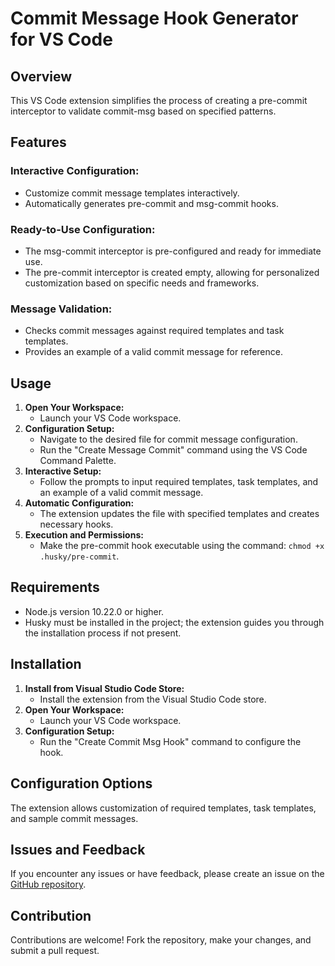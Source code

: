 # Commit Message Hook Generator for VS Code

## Overview

This VS Code extension simplifies the process of creating a pre-commit interceptor to validate commit-msg based on specified patterns.

## Features

### Interactive Configuration:

- Customize commit message templates interactively.
- Automatically generates pre-commit and msg-commit hooks.

### Ready-to-Use Configuration:

- The msg-commit interceptor is pre-configured and ready for immediate use.
- The pre-commit interceptor is created empty, allowing for personalized customization based on specific needs and frameworks.

### Message Validation:

- Checks commit messages against required templates and task templates.
- Provides an example of a valid commit message for reference.

## Usage

1. **Open Your Workspace:**
   - Launch your VS Code workspace.
2. **Configuration Setup:**
   - Navigate to the desired file for commit message configuration.
   - Run the "Create Message Commit" command using the VS Code Command Palette.
3. **Interactive Setup:**
   - Follow the prompts to input required templates, task templates, and an example of a valid commit message.
4. **Automatic Configuration:**
   - The extension updates the file with specified templates and creates necessary hooks.
5. **Execution and Permissions:**
   - Make the pre-commit hook executable using the command: `chmod +x .husky/pre-commit`.

## Requirements

- Node.js version 10.22.0 or higher.
- Husky must be installed in the project; the extension guides you through the installation process if not present.

## Installation

1. **Install from Visual Studio Code Store:**
   - Install the extension from the Visual Studio Code store.
2. **Open Your Workspace:**
   - Launch your VS Code workspace.
3. **Configuration Setup:**
   - Run the "Create Commit Msg Hook" command to configure the hook.

## Configuration Options

The extension allows customization of required templates, task templates, and sample commit messages.

## Issues and Feedback

If you encounter any issues or have feedback, please create an issue on the [GitHub repository](link-to-your-repository).

## Contribution

Contributions are welcome! Fork the repository, make your changes, and submit a pull request.